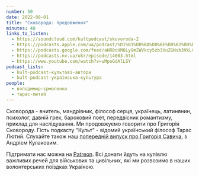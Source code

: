 ```yaml
---
number: 50
date: 2022-08-01
title: "Сковорода: продовження"
minutes: 48
links_to_listen:
  - https://soundcloud.com/kultpodcast/skovoroda-2
  - https://podcasts.apple.com/ua/podcast/%D1%81%D0%BA%D0%BE%D0%B2%D0%BE%D1%80%D0%BE%D0%B4%D0%B0-%D0%BF%D1%80%D0%BE%D0%B4%D0%BE%D0%B2%D0%B6%D0%B5%D0%BD%D0%BD%D1%8F/id1581339249?i=1000574648023
  - https://podcasts.google.com/feed/aHR0cHM6Ly9mZWVkcy5zb3VuZGNsb3VkLmNvbS91c2Vycy9zb3VuZGNsb3VkOnVzZXJzOjg5MjM3MjAyNy9zb3VuZHMucnNz/episode/dGFnOnNvdW5kY2xvdWQsMjAxMDp0cmFja3MvMTMxNTc0ODk1Mw
  - https://podcasts.nv.ua/ukr/episode/14003.html
  - https://www.youtube.com/watch?v=uMpoGdAlLSY
podcast_lists:
  - kult-podcast-культові-автори
  - kult-podcast-українська-культура
people:
  - володимир-єрмоленко
  - тарас-лютий
---
```


Сковорода - вчитель, мандрівник, філософ серця, українець, латинянин, психолог,
давній грек, бароковий поет, передвісник романтизму, приклад для наслідування.
Ми продовжуємо говорити про Григорія Сковороду. Гість подкасту "Культ" -
відомий український філософ Тарас Лютий. Слухайте також наш [попередній випуск
про Григорія Савича][1], з Андрієм Кулаковим.

Підтримати нас можна на [Patreon][2]. Всі донати йдуть на
купівлю важливих речей для військових та цивільних, які ми розвозимо в наших
волонтерських поїздках Україною.

[1]: /kult-podcast/43/
[2]: https://patreon.com/kultpodcast
